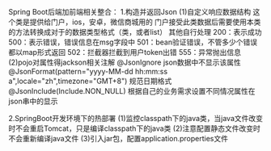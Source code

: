 Spring Boot后端加前端相关整合：
1.构造并返回Json
(1)自定义响应数据结构
 	这个类是提供给门户，ios，安卓，微信商城用的
  	门户接受此类数据后需要使用本类的方法转换成对于的数据类型格式（类，或者list）
	其他自行处理
 	200：表示成功
 	500：表示错误，错误信息在msg字段中
 	501：bean验证错误，不管多少个错误都以map形式返回
 	502：拦截器拦截到用户token出错
 	555：异常抛出信息
(2)pojo对属性得jackson相关注解
    @JsonIgnore    json数据中不显示该属性
    @JsonFormat(pattern="yyyy-MM-dd hh:mm:ss a",locale="zh",timezone="GMT+8")  规范日期格式
    @JsonInclude(Include.NON_NULL)    根据自己的业务需求设置不同情况属性在json串中的显示
    
2.SpringBoot开发环境下的热部署
(1)监控classpath下的java类，当java文件改变时不会重启Tomcat，只是编译classpath下的java类
(2)注意配置静态文件改变时不会重新编译java文件
(3)引入jar包，配置application.properties文件

